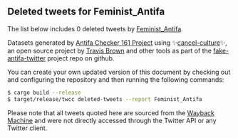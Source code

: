 ## Deleted tweets for Feminist_Antifa

The list below includes 0 deleted tweets by
[Feminist_Antifa](https://twitter.com/Feminist_Antifa).



Datasets generated by [Antifa Checker 161 Project](https://twitter.com/antifacheck161) using ✨[cancel-culture](https://github.com/travisbrown/cancel-culture)✨, an open source project by 
[Travis Brown](https://twitter.com/travisbrown) and other tools as part of the 
[fake-antifa-twitter](https://github.com/antifacheck161/fake-antifa-twitter) project repo on github.

You can create your own updated version of this document by checking out and configuring the
repository and then running the following commands:

```bash
$ cargo build --release
$ target/release/twcc deleted-tweets --report Feminist_Antifa
```

Please note that all tweets quoted here are sourced from the
[Wayback Machine](https://web.archive.org) and were not directly accessed through the Twitter API or
any Twitter client.

